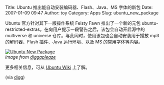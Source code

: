Title: Ubuntu 推出能自动安装编码器、Flash、Java、MS 字体的新包
Date: 2007-01-09 09:47
Author: toy
Category: Apps
Slug: ubuntu_new_package

Ubuntu 官方针对其下一版操作系统 Feisty Fawn 推出了一个新的元包
ubuntu-restricted-extras。在向用户提示一段警告之后，该包会自动开启源中的
multiverse 和 universe 仓库。与此同时，使用该包也会自动安装用于播放 mp3
的解码器、Flash 插件、Java 运行环境、以及 MS 的常用字体等内容。

[![Ubuntu New
Package](http://i.linuxtoy.org/i/2007/01/ubuntu_new_package_s.png)](http://i.linuxtoy.org/i/2007/01/ubuntu_new_package.png)  
*image from
[diggapleaze](http://www.flickr.com/photos/28313023@N00/350208230/in/set-72157594466867001/)*

更多相关信息，可从 [Ubuntu
Wiki](https://wiki.ubuntu.com/CommonCustomizations) 上了解。

(via
[digg](http://digg.com/linux_unix/New_OFFICIAL_Ubuntu_package_auto_installs_codecs_Flash_Java_MS_Fonts))
